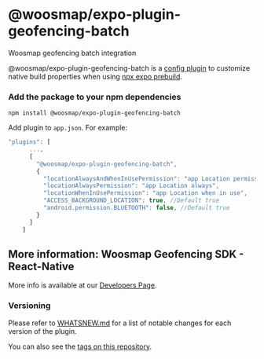 # @woosmap/expo-plugin-geofencing-batch

Woosmap geofencing batch integration

@woosmap/expo-plugin-geofencing-batch is a [config plugin](https://docs.expo.dev/config-plugins/introduction/) to customize native build properties when using [npx expo prebuild](https://docs.expo.dev/workflow/prebuild/).


### Add the package to your npm dependencies

```
npm install @woosmap/expo-plugin-geofencing-batch
```

Add plugin to `app.json`. For example:

``` javascript
"plugins": [
      ...,
      [
        "@woosmap/expo-plugin-geofencing-batch",
        {
          "locationAlwaysAndWhenInUsePermission": "app Location permission",
          "locationAlwaysPermission": "app Location always",
          "locationWhenInUsePermission": "app Location when in use",
          "ACCESS_BACKGROUND_LOCATION": true, //Default true
          "android.permission.BLUETOOTH": false, //Default true
        }
      ]
    ]
```

## More information:  Woosmap Geofencing SDK - React-Native
More info is available at our [Developers Page](https://developers.woosmap.com/products/geofencing-sdk/react-native-plugin/guides/setup/).


### Versioning
Please refer to [WHATSNEW.md](https://github.com/Woosmap/expo_plugin_geofencing_batch/blob/main/whatsnew.md) for a list of notable changes for each version of the plugin.

You can also see the [tags on this repository](https://github.com/Woosmap/expo_plugin_geofencing_batch/releases).
